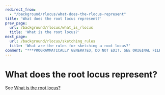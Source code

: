 ```yaml
---
redirect_from:
  - "/background/rlocus/what-does-the-rlocus-represent"
title: 'What does the root locus represent?'
prev_page:
  url: /background/rlocus/what_is_rlocus
  title: 'What is the root locus?'
next_page:
  url: /background/rlocus/sketching_rules
  title: 'What are the rules for sketching a root locus?'
comment: "***PROGRAMMATICALLY GENERATED, DO NOT EDIT. SEE ORIGINAL FILES IN /content***"
---
```

# What does the root locus represent?

See [What is the root locus?](what_is_rlocus.html)